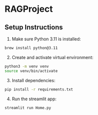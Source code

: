 # RAGProject

## Setup Instructions

1. Make sure Python 3.11 is installed:

```bash
brew install python@3.11
```

2. Create and activate virtual environment:

```bash
python3 -m venv venv
source venv/bin/activate
```

3. Install dependencies:

```bash
pip install -r requirements.txt
```

4. Run the streamlit app:

```bash
streamlit run Home.py
```
